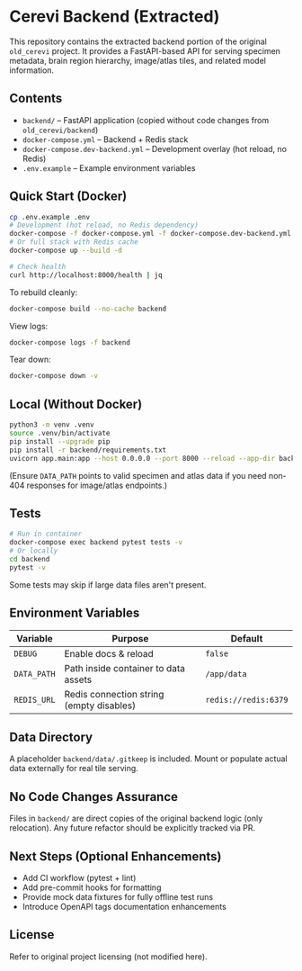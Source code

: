 # Cerevi Backend (Extracted)

This repository contains the extracted backend portion of the original `old_cerevi` project. It provides a FastAPI-based API for serving specimen metadata, brain region hierarchy, image/atlas tiles, and related model information.

## Contents

- `backend/` – FastAPI application (copied without code changes from `old_cerevi/backend`)
- `docker-compose.yml` – Backend + Redis stack
- `docker-compose.dev-backend.yml` – Development overlay (hot reload, no Redis)
- `.env.example` – Example environment variables

## Quick Start (Docker)

```bash
cp .env.example .env
# Development (hot reload, no Redis dependency)
docker-compose -f docker-compose.yml -f docker-compose.dev-backend.yml up --build -d backend
# Or full stack with Redis cache
docker-compose up --build -d

# Check health
curl http://localhost:8000/health | jq
```

To rebuild cleanly:
```bash
docker-compose build --no-cache backend
```

View logs:
```bash
docker-compose logs -f backend
```

Tear down:
```bash
docker-compose down -v
```

## Local (Without Docker)

```bash
python3 -m venv .venv
source .venv/bin/activate
pip install --upgrade pip
pip install -r backend/requirements.txt
uvicorn app.main:app --host 0.0.0.0 --port 8000 --reload --app-dir backend
```

(Ensure `DATA_PATH` points to valid specimen and atlas data if you need non-404 responses for image/atlas endpoints.)

## Tests

```bash
# Run in container
docker-compose exec backend pytest tests -v
# Or locally
cd backend
pytest -v
```

Some tests may skip if large data files aren't present.

## Environment Variables

| Variable | Purpose | Default |
|----------|---------|---------|
| `DEBUG` | Enable docs & reload | `false` |
| `DATA_PATH` | Path inside container to data assets | `/app/data` |
| `REDIS_URL` | Redis connection string (empty disables) | `redis://redis:6379` |

## Data Directory

A placeholder `backend/data/.gitkeep` is included. Mount or populate actual data externally for real tile serving.

## No Code Changes Assurance
Files in `backend/` are direct copies of the original backend logic (only relocation). Any future refactor should be explicitly tracked via PR.

## Next Steps (Optional Enhancements)
- Add CI workflow (pytest + lint)
- Add pre-commit hooks for formatting
- Provide mock data fixtures for fully offline test runs
- Introduce OpenAPI tags documentation enhancements

## License
Refer to original project licensing (not modified here).
